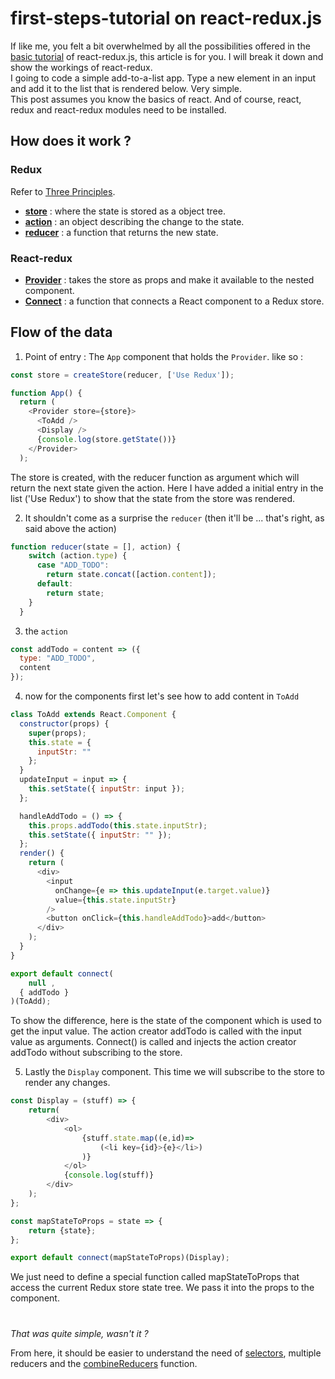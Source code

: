 # first-steps-tutorial on react-redux.js

If like me, you felt a bit overwhelmed by all the possibilities offered in the [basic tutorial](https://react-redux.js.org/introduction/basic-tutorial) of react-redux.js, this article is for you. I will break it down and show the workings of react-redux.<br />
I going to code a simple add-to-a-list app. Type a new element in an input and add it to the list that is rendered below. Very simple.<br />
This post assumes you know the basics of react. And of course, react, redux and react-redux modules need to be installed.

## How does it work ?

### Redux

Refer to [Three Principles](https://redux.js.org/introduction/three-principles).

* [**store**](https://redux.js.org/introduction/three-principles#single-source-of-truth) : where the state is stored as a  object tree.
* [**action**](https://redux.js.org/introduction/three-principles#state-is-read-only) : an object describing the change to the state.
* [**reducer**](https://redux.js.org/introduction/three-principles#changes-are-made-with-pure-functions) : a function that returns the new state.

### React-redux

* [**Provider**](https://react-redux.js.org/api/provider) : takes the store as props and make it available to the nested component.
* [**Connect**](https://react-redux.js.org/api/connect) : a function that connects a React component to a Redux store.

## Flow of the data

1. Point of entry : The `App` component that holds the `Provider`. like so :

```javascript
const store = createStore(reducer, ['Use Redux']);

function App() {
  return (
    <Provider store={store}>
      <ToAdd />
      <Display />
      {console.log(store.getState())}
    </Provider>
  );
```

The store is created, with the reducer function as argument which will return the next state given the action. Here I have added a initial entry in the list ('Use Redux') to show that the state from the store was rendered.

2. It shouldn't come as a surprise the `reducer` (then it'll be ... that's right, as said above the action)

```javascript
function reducer(state = [], action) {
    switch (action.type) {
      case "ADD_TODO":
        return state.concat([action.content]);
      default:
        return state;
    }
  }
```

3. the `action`

```javascript
const addTodo = content => ({
  type: "ADD_TODO",
  content
});
```

4. now for the components first let's see how to add content in `ToAdd`

```javascript
class ToAdd extends React.Component {
  constructor(props) {
    super(props);
    this.state = {
      inputStr: ""
    };
  }
  updateInput = input => {
    this.setState({ inputStr: input });
  };

  handleAddTodo = () => {
    this.props.addTodo(this.state.inputStr);
    this.setState({ inputStr: "" });
  };
  render() {
    return (
      <div>
        <input
          onChange={e => this.updateInput(e.target.value)}
          value={this.state.inputStr}
        />
        <button onClick={this.handleAddTodo}>add</button>
      </div>
    );
  }
}

export default connect(
    null ,
  { addTodo }
)(ToAdd);
```

To show the difference, here is the state of the component which is used to get the input value.
The action creator addTodo is called with the input value as arguments.
Connect() is called and injects the action creator addTodo without subscribing to the store.

5. Lastly the `Display` component. This time we will subscribe to the store to render any changes.

```javascript
const Display = (stuff) => {
    return(
        <div>
            <ol>
                {stuff.state.map((e,id)=>
                    (<li key={id}>{e}</li>)
                )}
            </ol>
            {console.log(stuff)}
        </div>
    );
};

const mapStateToProps = state => {
    return {state};
};

export default connect(mapStateToProps)(Display);
```

We just need to define a special function called mapStateToProps that access the current Redux store state tree. We pass it into the props to the component.

# 

*That was quite simple, wasn't it ?*

From here, it should be easier to understand the need of [selectors](https://blog.isquaredsoftware.com/2017/12/idiomatic-redux-using-reselect-selectors/), multiple reducers and the [combineReducers](https://redux.js.org/api/combinereducers) function.